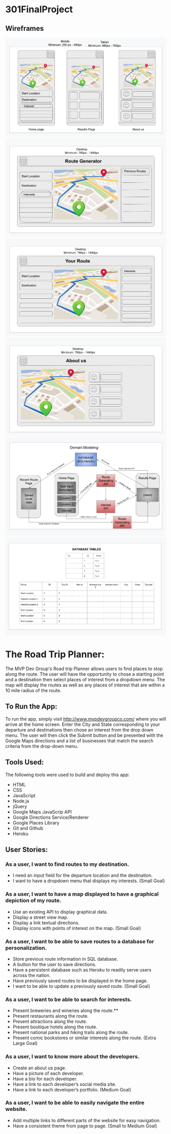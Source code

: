 
# 301FinalProject

## Wireframes

![Wireframe1](assets/Mobileviews.png)
![Wireframe2](assets/Homepage.png)
![Wireframe3](assets/Results.png)
![Wireframe4](assets/AboutUs.png)
![Domain Model](assets/DomainModel.png)
![Database Tables](assets/Database.png)

# The Road Trip Planner:

The MVP Dev Group's Road trip Planner allows users to find places to stop along the route.  The user will have the opportunity to chose a starting point and a destination then select places of interest from a dropdown menu.  The map will display the routes as well as any places of interest that are within a 10 mile radius of the route.  

## To Run the App:

To run the app, simply visit http://www.mvpdevgroupco.com/ where you will arrive at the home screen.  Enter the City and State corresponding to your departure and destinations then chose an interest from the drop down menu.  The user will then click the Submit button and be presented with the Google Maps directions and a list of businesses that match the search criteria from the drop-down menu.

## Tools Used:

The following tools were used to build and deploy this app:

- HTML
- CSS
- JavaScript
- Node.js
- jQuery
- Google Maps JavaScrip API
- Google Directions Service/Renderer
- Google Places Library
- Git and Github
- Heroku

## User Stories:

### **As a user, I want to find routes to my destination.**
  - I need an input field for the departure location and the destination.
  - I want to have a dropdown menu that displays my interests.
(Small Goal)

### **As a user, I want to have a map displayed to have a graphical depiction of my route.**  
  - Use an existing API to display graphical data.
  - Display a street view map.
  - Display a link textual directions.
  -	Display icons with points of interest on the map.
(Small Goal)

### **As a user, I want to be able to save routes to a database for personalization.**
  -	Store previous route information in SQL database.
  - A button for the user to save directions.
  -	Have a persistent database such as Heroku to readily serve users across the nation.
  -	Have previously saved routes to be displayed in the home page.
  -	I want to be able to update a previously saved route.
(Small Goal)

###	**As a user, I want to be able to search for interests.** 
  -	Present breweries and wineries along the route.**
  -	Present restaurants along the route.
  -	Present attractions along the route.  
  -	Present boutique hotels along the route.
  -	Present national parks and hiking trails along the route.
  -	Present comic bookstores or similar interests along the route.
(Extra Large Goal)

###	**As a user, I want to know more about the developers.**
  -	Create an about us page.
  -	Have a picture of each developer.
  -	Have a bio for each developer.
  -	Have a link to each developer’s social media site.
  -	Have a link to each developer’s portfolio.
(Medium Goal)

###	**As a user, I want to be able to easily navigate the entire website.**

  -	Add multiple links to different parts of the website for easy navigation.
  -	Have a consistent theme from page to page.
(Small to Medium Goal)

